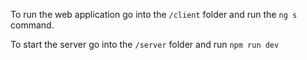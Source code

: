 To run the web application go into the `/client` folder and run the `ng s` command.

To start the server go into the `/server` folder and run `npm run dev`

